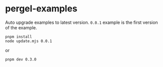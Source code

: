 # pergel-examples

Auto upgrade examples to latest version. `0.0.1` example is the first version of the example.

```
pnpm install
node update.mjs 0.0.1
```

or 
```
pnpm dev 0.3.0
```